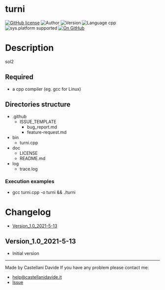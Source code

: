 # turni
[![GitHub license](https://img.shields.io/badge/license-GNU-green?style=flat)](https://github.com/CastellaniDavide/turni/blob/master/LICENSE) ![Author](https://img.shields.io/badge/author-Castellani%20Davide-green?style=flat) ![Version](https://img.shields.io/badge/version-v01.01-blue?style=flat) ![Language cpp](https://img.shields.io/badge/language-cpp-yellowgreen?style=flat) ![sys.platform supported](https://img.shields.io/badge/OS%20platform%20supported-All-blue?style=flat) [![On GitHub](https://img.shields.io/badge/on%20GitHub-True-green?style=flat&logo=github)](https://github.com/CastellaniDavide/turni)

# Description
sol2

## Required
 - a cpp compiler (eg. gcc for Linux)
 

## Directories structure
 - .github
   - ISSUE_TEMPLATE
     - bug_report.md
     - feature-request.md
 - bin
	 - turni.cpp
 - doc
   - LICENSE
   - README.md
 - log
	 - trace.log
   
### Execution examples
 - gcc turni.cpp -o turni && ./turni

# Changelog
 - [Version_1.0_2021-5-13](#Version_10_2021-5-13)


## Version_1.0_2021-5-13
 - Initial version

---
Made by Castellani Davide 
If you have any problem please contact me:
- help@castellanidavide.it
- [Issue](https://github.com/CastellaniDavide/turni/issues)
